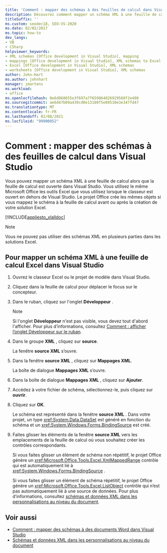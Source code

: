 ```yaml
---
title: 'Comment : mapper des schémas à des feuilles de calcul dans Visual Studio'
description: Découvrez comment mapper un schéma XML à une feuille de calcul Microsoft Office Excel alors que la feuille de calcul est ouverte dans Visual Studio.
titleSuffix: ''
ms.custom: seodec18, SEO-VS-2020
ms.date: 02/02/2017
ms.topic: how-to
dev_langs:
- VB
- CSharp
helpviewer_keywords:
- XML schemas [Office development in Visual Studio], mapping
- mappings [Office development in Visual Studio], XML schemas to Excel worksheets
- Excel [Office development in Visual Studio], XML schemas
- worksheets [Office development in Visual Studio], XML schemas
author: John-Hart
ms.author: johnhart
manager: jmartens
ms.workload:
- office
ms.openlocfilehash: 0e6d868655e3f697a7f659064026929568f2e400
ms.sourcegitcommit: ae6d47b09a439cd0e13180f5e89510e3e347fd47
ms.translationtype: MT
ms.contentlocale: fr-FR
ms.lasthandoff: 02/08/2021
ms.locfileid: "99900852"
---
```

# <a name="how-to-map-schemas-to-worksheets-inside-visual-studio"></a>Comment : mapper des schémas à des feuilles de calcul dans Visual Studio
  Vous pouvez mapper un schéma XML à une feuille de calcul alors que la feuille de calcul est ouverte dans Visual Studio. Vous utilisez le même Microsoft Office les outils Excel que vous utilisez lorsque le classeur est ouvert en dehors de Visual Studio. Le projet Office crée les mêmes objets si vous mappez le schéma à la feuille de calcul avant ou après la création de votre solution Excel.

 [!INCLUDE[appliesto_xlalldoc](../vsto/includes/appliesto-xlalldoc-md.md)]

> [!NOTE]
> Vous ne pouvez pas utiliser des schémas XML en plusieurs parties dans les solutions Excel.

## <a name="to-map-an-xml-schema-to-an-excel-worksheet-in-visual-studio"></a>Pour mapper un schéma XML à une feuille de calcul Excel dans Visual Studio

1. Ouvrez le classeur Excel ou le projet de modèle dans Visual Studio.

2. Cliquez dans la feuille de calcul pour déplacer le focus sur le concepteur.

3. Dans le ruban, cliquez sur l'onglet **Développeur** .

    > [!NOTE]
    > Si l'onglet **Développeur** n'est pas visible, vous devez tout d'abord l'afficher. Pour plus d’informations, consultez [Comment : afficher l’onglet Développeur sur le ruban](../vsto/how-to-show-the-developer-tab-on-the-ribbon.md).

4. Dans le groupe **XML** , cliquez sur **source**.

     La fenêtre **source XML** s’ouvre.

5. Dans la fenêtre **source XML** , cliquez sur **Mappages XML**.

     La boîte de dialogue **Mappages XML** s’ouvre.

6. Dans la boîte de dialogue **Mappages XML** , cliquez sur **Ajouter**.

7. Accédez à votre fichier de schéma, sélectionnez-le, puis cliquez sur **ouvrir**.

8. Cliquez sur **OK**.

     Le schéma est représenté dans la fenêtre **source XML** . Dans votre projet, un type <xref:System.Data.DataSet> est généré en fonction du schéma et un <xref:System.Windows.Forms.BindingSource> est créé.

9. Faites glisser les éléments de la fenêtre **source XML** vers les emplacements de la feuille de calcul où vous souhaitez créer les contrôles correspondants.

     Si vous faites glisser un élément de schéma non répétitif, le projet Office génère un <xref:Microsoft.Office.Tools.Excel.XmlMappedRange> contrôle qui est automatiquement lié à <xref:System.Windows.Forms.BindingSource> .

     Si vous faites glisser un élément de schéma répétitif, le projet Office génère un <xref:Microsoft.Office.Tools.Excel.ListObject> contrôle qui n’est pas automatiquement lié à une source de données. Pour plus d’informations, consultez [schémas et données XML dans les personnalisations au niveau du document](../vsto/xml-schemas-and-data-in-document-level-customizations.md).

## <a name="see-also"></a>Voir aussi
- [Comment : mapper des schémas à des documents Word dans Visual Studio](../vsto/how-to-map-schemas-to-word-documents-inside-visual-studio.md)
- [Schémas et données XML dans les personnalisations au niveau du document](../vsto/xml-schemas-and-data-in-document-level-customizations.md)
